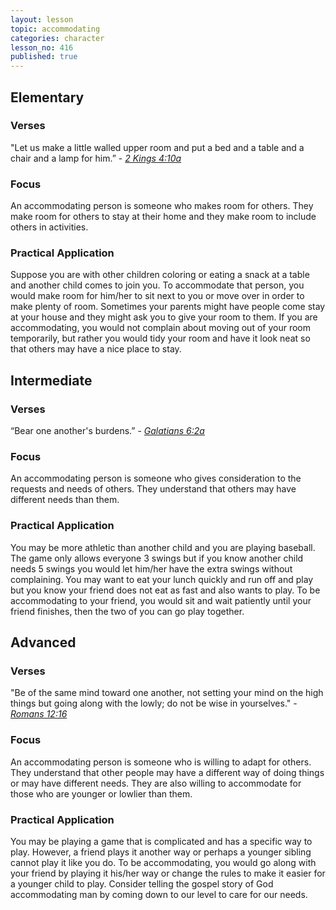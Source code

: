 ```yaml
---
layout: lesson
topic: accommodating
categories: character
lesson_no: 416
published: true
---
```


## Elementary
### Verses
"Let us make a little walled upper room and put a bed and a table and a chair and a lamp for him.” - _[2 Kings 4:10a](http://online.recoveryversion.org/bibleverses.asp?fvid=17572&lvid=17572)_

### Focus
An accommodating person is someone who makes room for others. They make room for others to stay at their home and they make room to include others in activities.

### Practical Application
Suppose you are with other children coloring or eating a snack at a table and
another child comes to join you. To accommodate that person, you would make room
for him/her to sit next to you or move over in order to make plenty of room.
Sometimes your parents might have people come stay at your house and they might ask you to give your room to them. If you are accommodating, you would not complain about moving out of your room temporarily, but rather you would tidy your room and have it look neat so that others may have a nice place to stay.

## Intermediate

### Verses
“Bear one another's burdens.” - _[Galatians 6:2a](http://online.recoveryversion.org/bibleverses.asp?fvid=6046&lvid=6046)_

### Focus
An accommodating person is someone who gives consideration to the requests and
needs of others. They understand that others may have different needs than them.

### Practical Application
You may be more athletic than another child and you are playing baseball. The game only allows everyone 3 swings but if you know another child needs 5 swings you would let him/her have the extra swings without complaining. You may want to eat your lunch quickly and run off and play but you know your friend does not eat as fast and also wants to play. To be accommodating to your friend, you would sit and wait patiently until your friend finishes, then the two of you can go play together.

## Advanced

### Verses
"Be of the same mind toward one another, not setting your mind on the high things but going along with the lowly; do not be wise in yourselves." - _[Romans 12:16](http://online.recoveryversion.org/bibleverses.asp?fvid=5117&lvid=5117)_

### Focus
An accommodating person is someone who is willing to adapt for others. They understand that other people may have a different way of doing things or may have different needs. They are also willing to accommodate for those who are younger or lowlier than them.

### Practical Application
You may be playing a game that is complicated and has a specific way to play.
However, a friend plays it another way or perhaps a younger sibling cannot play it like you do. To be accommodating, you would go along with your friend by playing it his/her way or change the rules to make it easier for a younger child to play. Consider telling the gospel story of God accommodating man by coming down to our level to care for our needs.